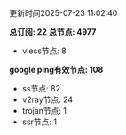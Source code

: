 更新时间2025-07-23 11:02:40

**总订阅: 22**
**总节点: 4977**
- vless节点: 8

**google ping有效节点: 108**
- ss节点: 82
- v2ray节点: 24
- trojan节点: 1
- ssr节点: 1
